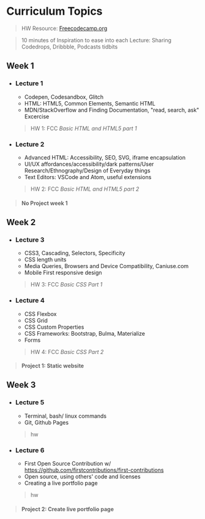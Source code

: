 # Curriculum Topics
  >HW Resource: [Freecodecamp.org](https://learn.freecodecamp.org/)

> 10 minutes of Inspiration to ease into each Lecture: Sharing Codedrops, Dribbble, Podcasts tidbits

## Week 1
  * ### Lecture 1
    * Codepen, Codesandbox, Glitch
    * HTML: HTML5, Common Elements, Semantic HTML
    * MDN/StackOverflow and Finding Documentation, "read, search, ask" Excercise
    > HW 1: FCC *Basic HTML and HTML5 part 1*
  * ### Lecture 2
    * Advanced HTML: Accessibility, SEO, SVG, iframe encapsulation
    * UI/UX affordances/accessibility/dark patterns/User Research/Ethnography/Design of Everyday things
    * Text Editors: VSCode and Atom, useful extensions
    > HW 2: FCC *Basic HTML and HTML5 part 2*
   > #### No Project week 1

## Week 2
  * ### Lecture 3
    * CSS3, Cascading, Selectors, Specificity
    * CSS length units
    * Media Queries, Browsers and Device Compatibility, Caniuse.com
    * Mobile First responsive design
    > HW 3: FCC *Basic CSS Part 1* 
  * ### Lecture 4
    * CSS Flexbox
    * CSS Grid
    * CSS Custom Properties
    * CSS Frameworks: Bootstrap, Bulma, Materialize
    * Forms
    > HW 4: FCC *Basic CSS Part 2* 
  > #### Project 1: Static website

## Week 3
  * ### Lecture 5
    * Terminal, bash/ linux commands
    * Git, Github Pages
    > hw
  * ### Lecture 6
    * First Open Source Contribution w/ https://github.com/firstcontributions/first-contributions
    * Open source, using others' code and licenses
    * Creating a live portfolio page
    > hw
  > #### Project 2: Create live portfolio page
  
##
